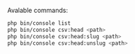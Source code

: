 Avalable commands: 

```bash
php bin/console list   
php bin/console csv:head <path>
php bin/console csv:head:slug <path>
php bin/console csv:head:unslug <path>
```


